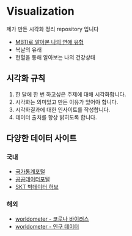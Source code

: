 # Visualization
제가 만든 시각화 정리 repository 입니다

- [MBTI로 알아본 나의 연애 유형](https://github.com/JONGSKY/Visualization/tree/master/Love_MBTI)
- 복날의 유래
- 헌혈을 통해 알아보는 나의 건강상태

## 시각화 규칙
1. 한 달에 한 번 하고싶은 주제에 대해 시각화합니다.
2. 시각화는 의미있고 만든 이유가 있어야 합니다.
3. 시각화결과에 대한 인사이트를 작성합니다.
4. 데이터 출처를 항상 밝히도록 합니다.

## 다양한 데이터 사이트
  ### 국내
  - [국가통계포털](http://kosis.kr/index/index.do)
  - [공공데이터포털](https://www.data.go.kr/)
  - [SKT 빅데이터 허브](https://www.bigdatahub.co.kr/index.do)
  ### 해외
  - [worldometer - 코로나 바이러스](https://www.worldometers.info/coronavirus/)
  - [worldometer - 인구 데이터](https://www.worldometers.info/world-population/)  
